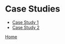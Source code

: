 # Case Studies

* [Case Study 1](./CaseStudy/01/readme.md)
* [Case Study 2](./CaseStudy/02/readme.md)

[Home](../README.md)